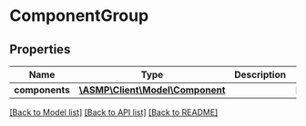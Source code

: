 # ComponentGroup

## Properties
Name | Type | Description | Notes
------------ | ------------- | ------------- | -------------
**components** | [**\ASMP\Client\Model\Component**](Component.md) |  | [optional] 

[[Back to Model list]](../README.md#documentation-for-models) [[Back to API list]](../README.md#documentation-for-api-endpoints) [[Back to README]](../README.md)

